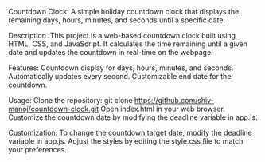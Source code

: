 Countdown Clock:
A simple holiday countdown clock that displays the remaining days, hours, minutes, and seconds until a specific date.

Description :This project is a web-based countdown clock built using HTML, CSS, and JavaScript. It calculates the time remaining until a given date and updates the countdown in real-time on the webpage.

Features:
Countdown display for days, hours, minutes, and seconds.
Automatically updates every second.
Customizable end date for the countdown.

Usage:
Clone the repository:
git clone https://github.com/shiv-manoj/countdown-clock.git
Open index.html in your web browser.
Customize the countdown date by modifying the deadline variable in app.js.

Customization:
To change the countdown target date, modify the deadline variable in app.js.
Adjust the styles by editing the style.css file to match your preferences.

